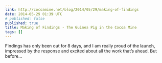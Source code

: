 ```yaml
---
link: http://cocoamine.net/blog/2014/05/29/making-of-findings
date: 2014-05-29 01:39 UTC
# published: false
published: true
title: Making of Findings - The Guinea Pig in the Cocoa Mine
tags: []
---
```


Findings has only been out for 8 days, and I am really proud of the launch, impressed by the response and excited about all the work that’s ahead. But before…
